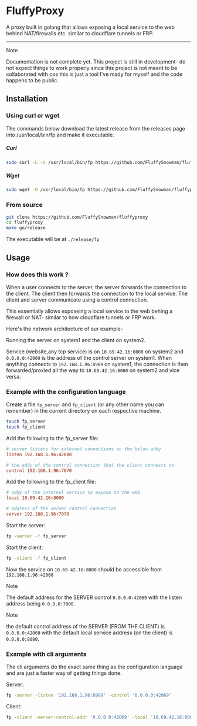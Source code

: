 # FluffyProxy

A proxy built in golang that allows exposing a local service to the
web behind NAT/firewalls etc. similar to cloudflare tunnels or FRP.

<hr />

> [!NOTE]
> Documentation is not complete yet. This project is still in
> development- do not expect things to work properly since this
> project is not meant to be collaborated with cos this is just a tool
> I've mady for myself and the code happens to be public.

## Installation

### Using curl or wget

The commands below download the latest release from the releases page
into /usr/local/bin/fp and make it executable.

##### Curl

```sh
sudo curl -L -o /usr/local/bin/fp https://github.com/FluffySnowman/fluffyproxy/releases/download/v0.1.0/fp_linux_amd64 && sudo chmod +x /usr/local/bin/fp
```

##### Wget

```sh
sudo wget -O /usr/local/bin/fp https://github.com/FluffySnowman/fluffyproxy/releases/download/v0.1.0/fp_linux_amd64 && sudo chmod +x /usr/local/bin/fp
```

### From source

```sh
git clone https://github.com/FluffySnowman/fluffyproxy
cd fluffyproxy
make go/release
```

The executable will be at `./release/fp`

## Usage

### How does this work ?

When a user connects to the server, the server forwards the connection
to the client. The client then forwards the connection to the local
service. The client and server communicate using a control connection.

This essentially allows exposeing a local service to the web behing a
firewall or NAT- similar to how cloudflare tunnels or FRP work.

Here's the network architecture of our example-

Running the server on system1 and the client on system2.

Service (website,any tcp service) is on `10.69.42.16:8000` on system2
and `0.0.0.0:42069` is the address of the control server on system1.
When anything connects to `192.168.1.96:8989` on system1, the
connection is then forwarded/proxied all the way to `10.69.42.16:8000`
on system2 and vice versa.

### Example with the configuration language

Create a file `fp_server` and `fp_client` (or any other name you can
remember) in the current directory on each respective machine.

```sh
touch fp_server
touch fp_client
```

Add the following to the fp_server file:

```conf
# server listens for external connections on the below addy
listen 192.168.1.96:42000

# the addy of the control connection that the client connects to
control 192.168.1.96:7070
```

Add the following to the fp_client file:

```conf
# addy of the internel service to expose to the web
local 10.69.42.16:8000

# address of the server control connection
server 192.168.1.96:7070
```

Start the server:

```sh
fp -server -f fp_server
```

Start the client:

```sh
fp -client -f fp_client
```

Now the service on `10.69.42.16:8000` should be accessible from `192.168.1.96:42000`

> [!NOTE]
> The default address for the SERVER control `0.0.0.0:42069` with the
> listen address being `0.0.0.0:7000`.

> [!NOTE]
> the default control address of the SERVER (FROM THE CLIENT) is
> `0.0.0.0:42069` with the default local service address (on the
> client) is `0.0.0.0:8080`.

### Example with cli arguments

The cli arguments do the exact same thing as the configuration
language and are just a faster way of getting things done.

Server:

```sh
fp -server -listen '192.168.1.96:8989' -control '0.0.0.0:42069'
```

Client:

```sh
fp -client -server-control-addr '0.0.0.0:42069' -local '10.69.42.16:8000'
```

<!-- ### Install script -->
<!-- This script will download the latest release from the releases page -->
<!-- into your current directory and then move it to `/usr/local/bin/fp`. -->

<!-- ### From the release page -->

<!-- Download the latest release from the [releases -->
<!-- page](github.com/FluffySnowman/fluffyproxy/releases/) and place it -->
<!-- anywhere in your `$PATH` or in a place you'll remember. -->



